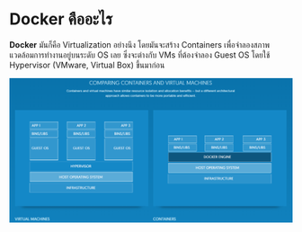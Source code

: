 # Docker คืออะไร
**Docker** มันก็คือ Virtualization อย่างนึง โดยมันจะสร้าง Containers เพื่อจำลองสภาพแวดล้อมการทำงานอยู่บนระดับ OS เลย ซึ่งจะต่างกับ VMs ที่ต้องจำลอง Guest OS โดยใช้ Hypervisor (VMware, Virtual Box) ขึ้นมาก่อน  

![](assets/img/1_hmLHrf5_STV98PvOr2ydzA.png)
